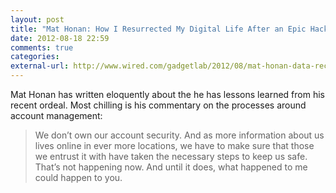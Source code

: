 ```yaml
---
layout: post
title: "Mat Honan: How I Resurrected My Digital Life After an Epic Hacking"
date: 2012-08-18 22:59
comments: true
categories: 
external-url: http://www.wired.com/gadgetlab/2012/08/mat-honan-data-recovery/all/
---
```


Mat Honan has written eloquently about the he has lessons learned from his recent ordeal. Most chilling is his commentary on the processes around account management: 

<blockquote>
We don’t own our account security. And as more information about us lives online in ever more locations, we have to make sure that those we entrust it with have taken the necessary steps to keep us safe. That’s not happening now. And until it does, what happened to me could happen to you.
</blockquote>

